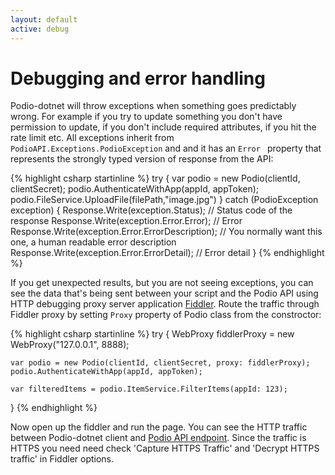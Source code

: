```yaml
---
layout: default
active: debug
---
```

# Debugging and error handling

Podio-dotnet will throw exceptions when something goes predictably wrong. For example if you try to update something you don't have permission to update, if you don't include required attributes, if you hit the rate limit etc. All exceptions inherit from `PodioAPI.Exceptions.PodioException` and and it has an `Error ` property that represents the strongly typed version of response from the API:

{% highlight csharp startinline %}
try
{
    var podio = new Podio(clientId, clientSecret);
    podio.AuthenticateWithApp(appId, appToken);
    podio.FileService.UploadFile(filePath,"image.jpg")
}
catch (PodioException exception)
{
    Response.Write(exception.Status); // Status code of the response
    Response.Write(exception.Error.Error); // Error
    Response.Write(exception.Error.ErrorDescription); // You normally want this one, a human readable error description
    Response.Write(exception.Error.ErrorDetail); // Error detail
}
{% endhighlight %}

If you get unexpected results, but you are not seeing exceptions, you can see the data that's being sent between your script and the Podio API using HTTP debugging proxy server application [Fiddler](http://www.telerik.com/fiddler). Route the traffic through Fiddler proxy by setting `Proxy` property of Podio class from the constroctor:


{% highlight csharp startinline %}
try
{
	WebProxy fiddlerProxy = new WebProxy("127.0.0.1", 8888);

	var podio = new Podio(clientId, clientSecret, proxy: fiddlerProxy);
	podio.AuthenticateWithApp(appId, appToken);

    var filteredItems = podio.ItemService.FilterItems(appId: 123);
}
{% endhighlight %}

Now open up the fiddler and run the page. You can see the HTTP traffic between Podio-dotnet client and [Podio API endpoint](https://api.podio.com/). Since the traffic is HTTPS you need need check 'Capture HTTPS Traffic' and 'Decrypt HTTPS traffic' in Fiddler options.